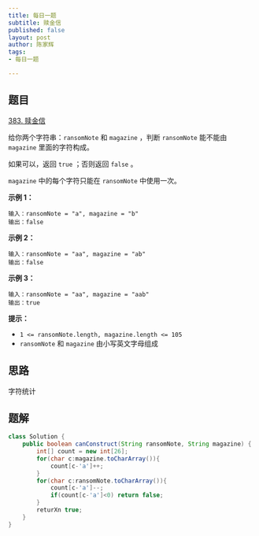 ```yaml
---
title: 每日一题
subtitle: 赎金信
published: false
layout: post
author: 陈家辉
tags:
- 每日一题

---
```


## 题目

[383. 赎金信](https://leetcode.cn/problems/ransom-note/)

给你两个字符串：`ransomNote` 和 `magazine` ，判断 `ransomNote` 能不能由 `magazine` 里面的字符构成。

如果可以，返回 `true` ；否则返回 `false` 。

`magazine` 中的每个字符只能在 `ransomNote` 中使用一次。

 

**示例 1：**

```
输入：ransomNote = "a", magazine = "b"
输出：false
```

**示例 2：**

```
输入：ransomNote = "aa", magazine = "ab"
输出：false
```

**示例 3：**

```
输入：ransomNote = "aa", magazine = "aab"
输出：true
```

 

**提示：**

- `1 <= ransomNote.length, magazine.length <= 105`
- `ransomNote` 和 `magazine` 由小写英文字母组成

## 思路

字符统计

## 题解

```java
class Solution {
    public boolean canConstruct(String ransomNote, String magazine) {
        int[] count = new int[26];
        for(char c:magazine.toCharArray()){
            count[c-'a']++;
        }
        for(char c:ransomNote.toCharArray()){
            count[c-'a']--;
            if(count[c-'a']<0) return false;
        }
        returXn true;
    }
}
```

